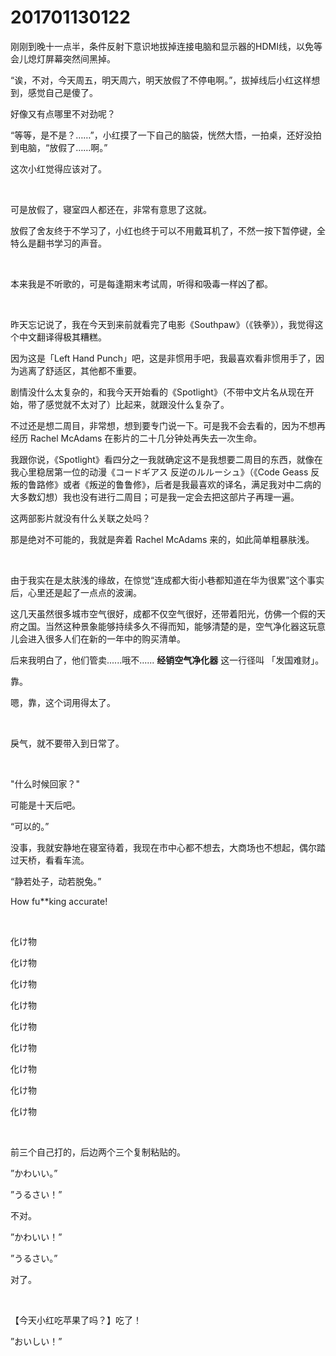 # 201701130122

刚刚到晚十一点半，条件反射下意识地拔掉连接电脑和显示器的HDMI线，以免等会儿熄灯屏幕突然间黑掉。

“诶，不对，今天周五，明天周六，明天放假了不停电啊。”，拔掉线后小红这样想到，感觉自己是傻了。

好像又有点哪里不对劲呢？

“等等，是不是？……”，小红摸了一下自己的脑袋，恍然大悟，一拍桌，还好没拍到电脑，“放假了……啊。”

这次小红觉得应该对了。

<br/>

可是放假了，寝室四人都还在，非常有意思了这就。

放假了舍友终于不学习了，小红也终于可以不用戴耳机了，不然一按下暂停键，全特么是翻书学习的声音。

<br/>

本来我是不听歌的，可是每逢期末考试周，听得和吸毒一样凶了都。

<br/>

昨天忘记说了，我在今天到来前就看完了电影《Southpaw》（《铁拳》），我觉得这个中文翻译得极其糟糕。

因为这是「Left Hand Punch」吧，这是非惯用手吧，我最喜欢看非惯用手了，因为逃离了舒适区，其他都不重要。

剧情没什么太复杂的，和我今天开始看的《Spotlight》（不带中文片名从现在开始，带了感觉就不太对了）比起来，就跟没什么复杂了。

不过还是想二周目，非常想，想到要专门说一下。可是我不会去看的，因为不想再经历 Rachel McAdams 在影片的二十几分钟处再失去一次生命。

我跟你说，《Spotlight》看四分之一我就确定这不是我想要二周目的东西，就像在我心里稳居第一位的动漫《コードギアス 反逆のルルーシュ》（《Code Geass 反叛的鲁路修》或者《叛逆的鲁鲁修》，后者是我最喜欢的译名，满足我对中二病的大多数幻想）我也没有进行二周目；可是我一定会去把这部片子再理一遍。

这两部影片就没有什么关联之处吗？

那是绝对不可能的，我就是奔着 Rachel McAdams 来的，如此简单粗暴肤浅。

<br/>

由于我实在是太肤浅的缘故，在惊觉“连成都大街小巷都知道在华为很累”这个事实后，心里还是起了一点点的波澜。

这几天虽然很多城市空气很好，成都不仅空气很好，还带着阳光，仿佛一个假的天府之国。当然这种景象能够持续多久不得而知，能够清楚的是，空气净化器这玩意儿会进入很多人们在新的一年中的购买清单。

后来我明白了，他们管卖......哦不...... **经销空气净化器** 这一行径叫 「发国难财」。

靠。

嗯，靠，这个词用得太了。

<br/>

戾气，就不要带入到日常了。

<br/>

"什么时候回家？"

可能是十天后吧。

“可以的。”

没事，我就安静地在寝室待着，我现在市中心都不想去，大商场也不想起，偶尔踏过天桥，看看车流。

“静若处子，动若脱兔。”

How fu**king accurate!

<br/>

化け物

化け物

化け物

化け物

化け物

化け物

化け物

化け物

化け物

<br/>

前三个自己打的，后边两个三个复制粘贴的。

”かわいい。”

”うるさい！”

不对。

”かわいい！”

”うるさい。”

对了。

<br/>

【今天小红吃苹果了吗？】吃了！

”おいしい！”

